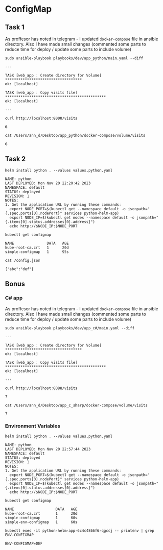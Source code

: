 # ConfigMap

## Task 1

As proffesor has noted in telegram - I updated `docker-compose` file in ansible directory. Also I have made small changes (commented some parts to reduce time for deploy / update some parts to include volume)

`sudo ansible-playbook playbooks/dev/app_python/main.yaml --diff`

```
---

TASK [web_app : Create directory for Volume] ***********************************
ok: [localhost]

TASK [web_app : Copy visits file] **********************************************
ok: [localhost]

---
```

`curl http://localhost:8000/visits`

```
6
```

`cat /Users/ann_d/Desktop/app_python/docker-compose/volume/visits`

```
6
```

## Task 2

`helm install python . --values values.python.yaml`

```
NAME: python
LAST DEPLOYED: Mon Nov 20 22:20:42 2023
NAMESPACE: default
STATUS: deployed
REVISION: 1
NOTES:
1. Get the application URL by running these commands:
  export NODE_PORT=$(kubectl get --namespace default -o jsonpath="{.spec.ports[0].nodePort}" services python-helm-app)
  export NODE_IP=$(kubectl get nodes --namespace default -o jsonpath="{.items[0].status.addresses[0].address}")
  echo http://$NODE_IP:$NODE_PORT
```

`kubectl get configmap`

```
NAME               DATA   AGE
kube-root-ca.crt   1      20d
simple-configmap   1      95s
```

`cat /config.json`

```
{"abc":"def"}
```

## Bonus

### C# app

As proffesor has noted in telegram - I updated `docker-compose` file in ansible directory. Also I have made small changes (commented some parts to reduce time for deploy / update some parts to include volume)

`sudo ansible-playbook playbooks/dev/app_c#/main.yaml --diff`

```
---

TASK [web_app : Create directory for Volume] ***********************************
ok: [localhost]

TASK [web_app : Copy visits file] **********************************************
ok: [localhost]

---
```

`curl http://localhost:8088/visits`

```
7
```

`cat /Users/ann_d/Desktop/app_c_sharp/docker-compose/volume/visits`

```
7
```

### Environment Variables

`helm install python . --values values.python.yaml`

```
NAME: python
LAST DEPLOYED: Mon Nov 20 22:57:44 2023
NAMESPACE: default
STATUS: deployed
REVISION: 1
NOTES:
1. Get the application URL by running these commands:
  export NODE_PORT=$(kubectl get --namespace default -o jsonpath="{.spec.ports[0].nodePort}" services python-helm-app)
  export NODE_IP=$(kubectl get nodes --namespace default -o jsonpath="{.items[0].status.addresses[0].address}")
  echo http://$NODE_IP:$NODE_PORT
```

`kubectl get configmap`

```
NAME                   DATA   AGE
kube-root-ca.crt       1      20d
simple-configmap       1      60s
simple-env-configmap   1      60s
```

`kubectl exec -it python-helm-app-6c4c4866f6-qgccj -- printenv | grep ENV-CONFIGMAP`

```
ENV-CONFIGMAP=DEF
```